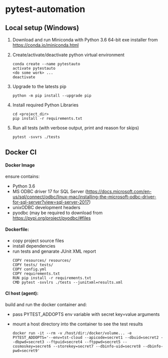 # pytest-automation

## Local setup (Windows)

1. Download and run Miniconda with Python 3.6 64-bit exe installer from https://conda.io/miniconda.html

1. Create/activate/deactivate python virtual environment
    ```
    conda create --name pytestauto
    activate pytestauto
    <do some work> ...
    deactivate
    ```

1. Upgrade to the latests pip
    ```
    python -m pip install --upgrade pip
    ```

1. Install required Python Libraries
    ```
    cd <project_dir>
    pip install -r requirements.txt
    ```

1. Run all tests (with verbose output, print and reason for skips)
    ```
    pytest -svvrs ./tests
    ```


## Docker CI

#### Docker Image
ensure contains:
- Python 3.6
- MS ODBC driver 17 for SQL Server (https://docs.microsoft.com/en-us/sql/connect/odbc/linux-mac/installing-the-microsoft-odbc-driver-for-sql-server?view=sql-server-2017)
- unixODBC development headers
- pyodbc (may be required to download from https://pypi.org/project/pyodbc/#files

#### Dockerfile:
- copy project source files
- install dependencies
- run tests and genarate JUnit XML report
    ```
    COPY resources/ resources/
    COPY tests/ tests/
    COPY config.yml
    COPY requirements.txt
    RUN pip install -r requirements.txt
    CMD pytest -svvlrs ./tests --junitxml=results.xml
    ```

#### CI host (agent):

build and run the docker container and:
- pass PYTEST_ADDOPTS env variable with secret key=value arguments
- mount a host directory into the container to see the test results

    ```
    docker run -it --rm -v /host/dir:/docker/volume... -e PYTEST_ADDOPTS='--env=tst-cloud --apicode=secret1 --dbuid=secret2 --dbpwd=secret3 --ftpuid=secret4 --ftppwd=secret5 --cosmoskey=secret6 --storekey=secret7 --dbinfo-uid=secret8 --dbinfo-pwd=secret9'
    ```